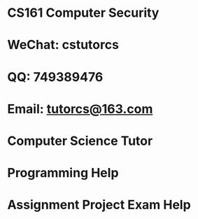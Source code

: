# CS161 Computer Security
# WeChat: cstutorcs

# QQ: 749389476

# Email: tutorcs@163.com

# Computer Science Tutor

# Programming Help

# Assignment Project Exam Help
